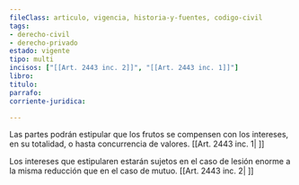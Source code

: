 ```yaml
---
fileClass: articulo, vigencia, historia-y-fuentes, codigo-civil
tags:
- derecho-civil
- derecho-privado
estado: vigente
tipo: multi
incisos: ["[[Art. 2443 inc. 2]]", "[[Art. 2443 inc. 1]]"]
libro:
titulo:
parrafo:
corriente-juridica:

---
```

Las partes podrán estipular que los frutos se compensen con los intereses, en su totalidad, o hasta concurrencia de valores. [[Art. 2443 inc. 1| ]]

Los intereses que estipularen estarán sujetos en el caso de lesión enorme a la misma reducción que en el caso de mutuo. [[Art. 2443 inc. 2| ]]
